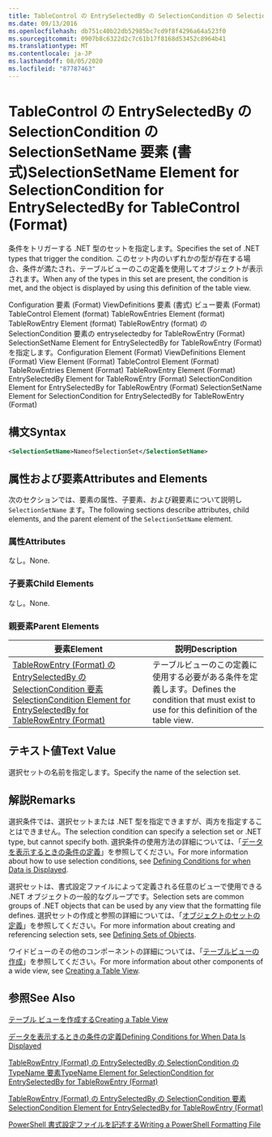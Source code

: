 ```yaml
---
title: TableControl の EntrySelectedBy の SelectionCondition の SelectionSetName 要素 (Format) |Microsoft Docs
ms.date: 09/13/2016
ms.openlocfilehash: db751c40b22db52985bc7cd9f8f4296a64a523f0
ms.sourcegitcommit: 0907b8c6322d2c7c61b17f8168d53452c8964b41
ms.translationtype: MT
ms.contentlocale: ja-JP
ms.lasthandoff: 08/05/2020
ms.locfileid: "87787463"
---
```

# <a name="selectionsetname-element-for-selectioncondition-for-entryselectedby-for-tablecontrol-format"></a><span data-ttu-id="454d9-102">TableControl の EntrySelectedBy の SelectionCondition の SelectionSetName 要素 (書式)</span><span class="sxs-lookup"><span data-stu-id="454d9-102">SelectionSetName Element for SelectionCondition for EntrySelectedBy for TableControl (Format)</span></span>

<span data-ttu-id="454d9-103">条件をトリガーする .NET 型のセットを指定します。</span><span class="sxs-lookup"><span data-stu-id="454d9-103">Specifies the set of .NET types that trigger the condition.</span></span> <span data-ttu-id="454d9-104">このセット内のいずれかの型が存在する場合、条件が満たされ、テーブルビューのこの定義を使用してオブジェクトが表示されます。</span><span class="sxs-lookup"><span data-stu-id="454d9-104">When any of the types in this set are present, the condition is met, and the object is displayed by using this definition of the table view.</span></span>

<span data-ttu-id="454d9-105">Configuration 要素 (Format) ViewDefinitions 要素 (書式) ビュー要素 (Format) TableControl Element (format) TableRowEntries Element (format) TableRowEntry Element (format) TableRowEntry (format) の SelectionCondition 要素の entryselectedby for TableRowEntry (Format) SelectionSetName Element for EntrySelectedBy for TableRowEntry (Format) を指定します。</span><span class="sxs-lookup"><span data-stu-id="454d9-105">Configuration Element (Format) ViewDefinitions Element (Format) View Element (Format) TableControl Element (Format) TableRowEntries Element (Format) TableRowEntry Element (Format) EntrySelectedBy Element for TableRowEntry (Format) SelectionCondition Element for EntrySelectedBy for TableRowEntry (Format) SelectionSetName Element for SelectionCondition for EntrySelectedBy for TableRowEntry (Format)</span></span>

## <a name="syntax"></a><span data-ttu-id="454d9-106">構文</span><span class="sxs-lookup"><span data-stu-id="454d9-106">Syntax</span></span>

```xml
<SelectionSetName>NameofSelectionSet</SelectionSetName>
```

## <a name="attributes-and-elements"></a><span data-ttu-id="454d9-107">属性および要素</span><span class="sxs-lookup"><span data-stu-id="454d9-107">Attributes and Elements</span></span>

<span data-ttu-id="454d9-108">次のセクションでは、要素の属性、子要素、および親要素について説明し `SelectionSetName` ます。</span><span class="sxs-lookup"><span data-stu-id="454d9-108">The following sections describe attributes, child elements, and the parent element of the `SelectionSetName` element.</span></span>

### <a name="attributes"></a><span data-ttu-id="454d9-109">属性</span><span class="sxs-lookup"><span data-stu-id="454d9-109">Attributes</span></span>

<span data-ttu-id="454d9-110">なし。</span><span class="sxs-lookup"><span data-stu-id="454d9-110">None.</span></span>

### <a name="child-elements"></a><span data-ttu-id="454d9-111">子要素</span><span class="sxs-lookup"><span data-stu-id="454d9-111">Child Elements</span></span>

<span data-ttu-id="454d9-112">なし。</span><span class="sxs-lookup"><span data-stu-id="454d9-112">None.</span></span>

### <a name="parent-elements"></a><span data-ttu-id="454d9-113">親要素</span><span class="sxs-lookup"><span data-stu-id="454d9-113">Parent Elements</span></span>

|<span data-ttu-id="454d9-114">要素</span><span class="sxs-lookup"><span data-stu-id="454d9-114">Element</span></span>|<span data-ttu-id="454d9-115">説明</span><span class="sxs-lookup"><span data-stu-id="454d9-115">Description</span></span>|
|-------------|-----------------|
|[<span data-ttu-id="454d9-116">TableRowEntry (Format) の EntrySelectedBy の SelectionCondition 要素</span><span class="sxs-lookup"><span data-stu-id="454d9-116">SelectionCondition Element for EntrySelectedBy for TableRowEntry (Format)</span></span>](./selectioncondition-element-for-entryselectedby-for-tablecontrol-format.md)|<span data-ttu-id="454d9-117">テーブルビューのこの定義に使用する必要がある条件を定義します。</span><span class="sxs-lookup"><span data-stu-id="454d9-117">Defines the condition that must exist to use for this definition of the table view.</span></span>|

## <a name="text-value"></a><span data-ttu-id="454d9-118">テキスト値</span><span class="sxs-lookup"><span data-stu-id="454d9-118">Text Value</span></span>

<span data-ttu-id="454d9-119">選択セットの名前を指定します。</span><span class="sxs-lookup"><span data-stu-id="454d9-119">Specify the name of the selection set.</span></span>

## <a name="remarks"></a><span data-ttu-id="454d9-120">解説</span><span class="sxs-lookup"><span data-stu-id="454d9-120">Remarks</span></span>

<span data-ttu-id="454d9-121">選択条件では、選択セットまたは .NET 型を指定できますが、両方を指定することはできません。</span><span class="sxs-lookup"><span data-stu-id="454d9-121">The selection condition can specify a selection set or .NET type, but cannot specify both.</span></span> <span data-ttu-id="454d9-122">選択条件の使用方法の詳細については、「[データを表示するときの条件の定義](./defining-conditions-for-displaying-data.md)」を参照してください。</span><span class="sxs-lookup"><span data-stu-id="454d9-122">For more information about how to use selection conditions, see [Defining Conditions for when Data is Displayed](./defining-conditions-for-displaying-data.md).</span></span>

<span data-ttu-id="454d9-123">選択セットは、書式設定ファイルによって定義される任意のビューで使用できる .NET オブジェクトの一般的なグループです。</span><span class="sxs-lookup"><span data-stu-id="454d9-123">Selection sets are common groups of .NET objects that can be used by any view that the formatting file defines.</span></span> <span data-ttu-id="454d9-124">選択セットの作成と参照の詳細については、「[オブジェクトのセットの定義](./defining-selection-sets.md)」を参照してください。</span><span class="sxs-lookup"><span data-stu-id="454d9-124">For more information about creating and referencing selection sets, see [Defining Sets of Objects](./defining-selection-sets.md).</span></span>

<span data-ttu-id="454d9-125">ワイドビューのその他のコンポーネントの詳細については、「[テーブルビューの作成](./creating-a-table-view.md)」を参照してください。</span><span class="sxs-lookup"><span data-stu-id="454d9-125">For more information about other components of a wide view, see [Creating a Table View](./creating-a-table-view.md).</span></span>

## <a name="see-also"></a><span data-ttu-id="454d9-126">参照</span><span class="sxs-lookup"><span data-stu-id="454d9-126">See Also</span></span>

[<span data-ttu-id="454d9-127">テーブル ビューを作成する</span><span class="sxs-lookup"><span data-stu-id="454d9-127">Creating a Table View</span></span>](./creating-a-table-view.md)

[<span data-ttu-id="454d9-128">データを表示するときの条件の定義</span><span class="sxs-lookup"><span data-stu-id="454d9-128">Defining Conditions for When Data Is Displayed</span></span>](./defining-conditions-for-displaying-data.md)

[<span data-ttu-id="454d9-129">TableRowEntry (Format) の EntrySelectedBy の SelectionCondition の TypeName 要素</span><span class="sxs-lookup"><span data-stu-id="454d9-129">TypeName Element for SelectionCondition for EntrySelectedBy for TableRowEntry (Format)</span></span>](./typename-element-for-selectioncondition-for-entryselectedby-for-tablecontrol-format.md)

[<span data-ttu-id="454d9-130">TableRowEntry (Format) の EntrySelectedBy の SelectionCondition 要素</span><span class="sxs-lookup"><span data-stu-id="454d9-130">SelectionCondition Element for EntrySelectedBy for TableRowEntry (Format)</span></span>](./selectioncondition-element-for-entryselectedby-for-tablecontrol-format.md)

[<span data-ttu-id="454d9-131">PowerShell 書式設定ファイルを記述する</span><span class="sxs-lookup"><span data-stu-id="454d9-131">Writing a PowerShell Formatting File</span></span>](./writing-a-powershell-formatting-file.md)

